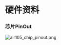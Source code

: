 # 硬件资料

### 芯片PinOut

![air105_chip_pinout.png](https://gitee.com/openLuat/LuatOS/raw/master/bsp/air105/images/air105_chip_pinout.png)
